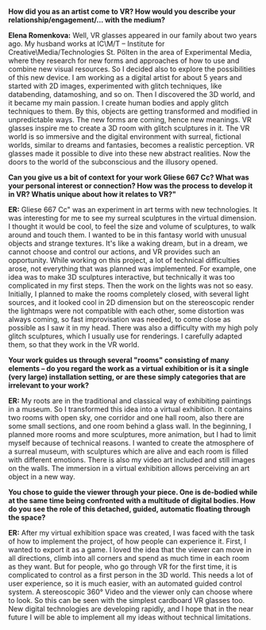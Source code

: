 **How did you as an artist come to VR? How would you describe your relationship/engagement/... with the medium?**

**Elena Romenkova:** Well, VR glasses appeared in our family about two years ago. My husband works at IC\M/T – Institute for Creative\Media/Technologies St. Pölten in the area of Experimental Media, where they research for new forms and approaches of how to use and combine new visual resources. So I decided also to explore the possibilities of this new device. I am working as a digital artist for about 5 years and started with 2D images, experimented with glitch techniques, like databending, datamoshing, and so on. Then I discovered the 3D world, and it became my main passion. I create human bodies and apply glitch techniques to them. By this, objects are getting transformed and modified in unpredictable ways. The new forms are coming, hence new meanings. VR glasses inspire me to create a 3D room with glitch sculptures in it. The VR world is so immersive and the digital environment with surreal, fictional worlds, similar to dreams and fantasies, becomes a realistic perception. VR glasses made it possible to dive into these new abstract realities. Now the doors to the world of the subconscious and the illusory opened.

**Can you give us a bit of context for your work Gliese 667 Cc? What was your personal interest or connection? How was the process to develop it in VR? Whatis unique about how it relates to VR?"**

**ER:** Gliese 667 Cc" was an experiment in art terms with new technologies. It was interesting for me to see my surreal sculptures in the virtual dimension. I thought it would be cool, to feel the size and volume of sculptures, to walk around and touch them. I wanted to be in this fantasy world with unusual objects and strange textures. It's like a waking dream, but in a dream, we cannot choose and control our actions, and VR provides such an opportunity. While working on this project, a lot of technical difficulties arose, not everything that was planned was implemented. For example, one idea was to make 3D sculptures interactive, but technically it was too complicated in my first steps. Then the work on the lights was not so easy. Initially, I planned to make the rooms completely closed, with several light sources, and it looked cool in 2D dimension but on the stereoscopic render the lightmaps were not compatible with each other, some distortion was always coming, so fast improvisation was needed, to come close as possible as I saw it in my head. There was also a difficulty with my high poly glitch sculptures, which I usually use for renderings. I carefully adapted them, so that they work in the VR world.

**Your work guides us through several "rooms" consisting of many elements – do you regard the work as a virtual exhibition or is it a single (very large) installation setting, or are these simply categories that are irrelevant to your work?**

**ER:** My roots are in the traditional and classical way of exhibiting paintings in a museum. So I transformed this idea into a virtual exhibition. It contains two rooms with open sky, one corridor and one hall room, also there are some small sections, and one room behind a glass wall. In the beginning, I planned more rooms and more sculptures, more animation, but I had to limit myself because of technical reasons. I wanted to create the atmosphere of a surreal museum, with sculptures which are alive and each room is filled with different emotions. There is also my video art included and still images on the walls. The immersion in a virtual exhibition allows perceiving an art object in a new way. 

**You chose to guide the viewer through your piece. One is de-bodied while at the same time being confronted with a multitude of digital bodies. How do you see the role of this detached, guided, automatic floating through the space?**

**ER:** After my virtual exhibition space was created, I was faced with the task of how to implement the project, of how people can experience it. First, I wanted to export it as a game. I loved the idea that the viewer can move in all directions, climb into all corners and spend as much time in each room as they want. But for people, who go through VR for the first time, it is complicated to control as a first person in the 3D world. This needs a lot of user experience, so it is much easier, with an automated guided control system. A stereoscopic 360° Video and the viewer only can choose where to look. So this can be seen with the simplest cardboard VR glasses too. New digital technologies are developing rapidly, and I hope that in the near future I will be able to implement all my ideas without technical limitations.